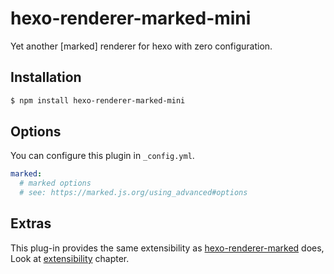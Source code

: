 # hexo-renderer-marked-mini

Yet another [marked] renderer for hexo with zero configuration.

## Installation

``` bash
$ npm install hexo-renderer-marked-mini
```

## Options

You can configure this plugin in `_config.yml`.

``` yaml
marked:
  # marked options
  # see: https://marked.js.org/using_advanced#options
```

## Extras

This plug-in provides the same extensibility as [hexo-renderer-marked](https://github.com/hexojs/hexo-renderer-marked) does, Look at [extensibility](https://github.com/hexojs/hexo-renderer-marked#extensibility) chapter.
